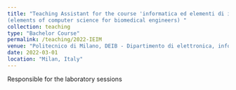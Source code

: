 ```yaml
---
title: "Teaching Assistant for the course 'informatica ed elementi di informatica medica'
(elements of computer science for biomedical engineers) "
collection: teaching
type: "Bachelor Course"
permalink: /teaching/2022-IEIM
venue: "Politecnico di Milano, DEIB - Dipartimento di elettronica, informazione e Bioingegneria"
date: 2022-03-01
location: "Milan, Italy"
---
```


Responsible for the laboratory sessions
